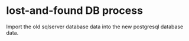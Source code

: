 # lost-and-found DB process

Import the old sqlserver database data into the new postgresql database data.